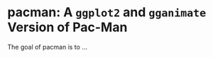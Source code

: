 
<!-- README.md is generated from README.Rmd. Please edit that file -->

# pacman: A `ggplot2` and `gganimate` Version of Pac-Man

<!-- badges: start -->

<!-- badges: end -->

The goal of pacman is to …
